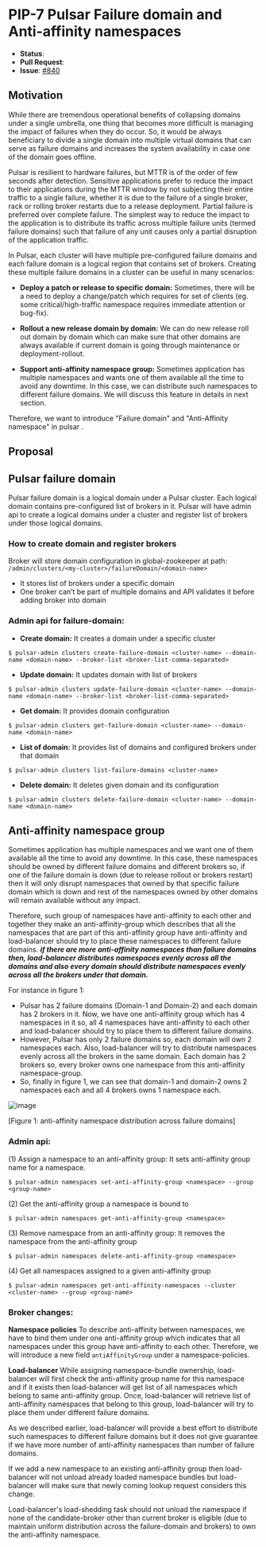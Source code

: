 # PIP-7 Pulsar Failure domain and Anti-affinity namespaces

 * **Status**: 
 * **Pull Request**: 
  * **Issue**: [#840](https://github.com/apache/incubator-pulsar/issues/840)

## Motivation

While there are tremendous operational benefits of collapsing domains under a single umbrella, one thing that becomes more difficult is managing the impact of failures when they do occur. So, it would be always beneficiary to divide a single domain into multiple virtual domains that can serve as failure domains and increases the system availability in case one of the domain goes offline.

Pulsar is resilient to hardware failures, but MTTR is of the order of few seconds  after detection. Sensitive applications prefer to reduce the impact to their applications during the MTTR window by not subjecting their entire traffic to a single failure, whether it is due to the failure of a single broker, rack or  rolling broker restarts due to a release deployment.  Partial failure is preferred over complete failure. The simplest way to  reduce the impact to the application is to distribute its traffic across multiple  failure units (termed failure domains) such that failure of  any unit causes only a partial disruption of the application traffic.

In Pulsar, each cluster will have multiple pre-configured failure domains and each failure domain is a logical region that contains set of brokers. Creating these multiple failure domains in a cluster can be useful in many scenarios:

- **Deploy a patch or release to specific domain:**
Sometimes, there will be a need to deploy a change/patch which requires for set of clients (eg. some critical/high-traffic namespace requires immediate attention or bug-fix).

- **Rollout a new release domain by domain:** 
We can do new release roll out domain by domain which can make sure that other domains are always available if current domain is going through maintenance or deployment-rollout.

- **Support anti-affinity namespace group:** 
Sometimes application has multiple namespaces and wants one of them available all the time to avoid any downtime. In this case, we can distribute such namespaces to different failure domains. We will discuss this feature in details in next section.

Therefore, we want to introduce "Failure domain" and "Anti-Affinity namespace" in pulsar .

## Proposal 

## Pulsar failure domain

Pulsar failure domain is a logical domain under a Pulsar cluster. Each logical domain contains pre-configured list of brokers in it. Pulsar will have admin api to create a logical domains under a cluster and register list of brokers under those logical domains.

### How to create domain and register brokers
Broker will store domain configuration in global-zookeeper at path: `/admin/clusters/<my-cluster>/failureDomain/<domain-name>`
- It stores list of brokers under a specific domain
- One broker can’t be part of multiple domains and API validates it before adding broker into domain

### Admin api for failure-domain:
- **Create domain:** 
It creates a domain under a specific cluster
```
$ pulsar-admin clusters create-failure-domain <cluster-name> --domain-name <domain-name> --broker-list <broker-list-comma-separated>
```
- **Update domain:** It updates domain with list of brokers
```
$ pulsar-admin clusters update-failure-domain <cluster-name> --domain-name <domain-name> --broker-list <broker-list-comma-separated>
```
- **Get domain:** It provides domain configuration
```
$ pulsar-admin clusters get-failure-domain <cluster-name> --domain-name <domain-name>
```
- **List of domain:** It provides list of domains and configured brokers under that domain
```
$ pulsar-admin clusters list-failure-domains <cluster-name>
```
- **Delete domain:** It deletes given domain and its configuration
```
$ pulsar-admin clusters delete-failure-domain <cluster-name> --domain-name <domain-name>
```

## Anti-affinity namespace group

Sometimes application has multiple namespaces and we want one of them available all the time to avoid any downtime. In this case, these namespaces should be owned by different failure domains and different brokers so, if one of the failure domain is down (due to release rollout or brokers restart) then it will only disrupt namespaces that owned by that specific failure domain which is down and rest of the namespaces owned by other domains will remain available without any impact.

Therefore, such group of namespaces have anti-affinity to each other and together they make an anti-affinity-group which describes that all the namespaces that are part of this anti-affinity group have anti-affinity and load-balancer should try to place these namespaces to different failure domains. _**if there are more anti-affinity namespaces than failure domains then, load-balancer distributes namespaces evenly across all the domains and also every domain should distribute namespaces evenly across all the brokers under that domain.**_

For instance in figure 1: 
- Pulsar has 2 failure domains (Domain-1 and Domain-2) and each domain has 2 brokers in it. Now, we have one anti-affinity group which has 4 namespaces in it so, all 4 namespaces have anti-affinity to each other and load-balancer should try to place them to different failure domains.
- However, Pulsar has only 2 failure domains so, each domain will own 2 namespaces each. Also, load-balancer will try to distribute namespaces evenly across all the brokers in the same domain. Each domain has 2 brokers so, every broker owns one namespace from this anti-affinity namespace-group.
- So, finally in figure 1, we can see that domain-1 and domain-2 owns 2 namespaces each and all 4 brokers owns 1 namespace each.

![image](https://user-images.githubusercontent.com/2898254/31748935-8c62baba-b42b-11e7-856e-e315fbe2b340.png)
           
[Figure 1: anti-affinity namespace distribution across failure domains]

### Admin api:
(1) Assign a namespace to an  anti-affinity group:  It sets anti-affinity group name for a namespace. 
```	
$ pulsar-admin namespaces set-anti-affinity-group <namespace> --group <group-name>
```

(2) Get the anti-affinity group a namespace is bound to
```	
$ pulsar-admin namespaces get-anti-affinity-group <namespace> 
```

(3) Remove namespace from an anti-affinity group: It removes the namespace from the anti-affinity group 
```	
$ pulsar-admin namespaces delete-anti-affinity-group <namespace> 
```

(4) Get all namespaces assigned to a given anti-affinity group
```	
$ pulsar-admin namespaces get-anti-affinity-namespaces --cluster <cluster-name> --group <group-name>
```


### Broker changes:

**Namespace policies**
To describe anti-affinity between namespaces, we have to bind them under one anti-affinity group which indicates that all namespaces under this group have anti-affinity to each other. Therefore, we will introduce a new field `antiAffinityGroup` under a  namespace-policies.

**Load-balancer**
While assigning namespace-bundle ownership, load-balancer will first check the anti-affinity group name for this namespace and if it exists then load-balancer will get list of all namespaces which belong to same anti-affinity group. Once, load-balancer will retrieve list of anti-affinity namespaces that belong to this group, load-balancer will try to place them under different failure domains. 

As we described earlier, load-balancer will provide a best effort to distribute such namespaces to different failure domains but it does not give guarantee if we have more number of anti-affinity namespaces than number of failure domains.

If we add a new namespace to an existing anti-affinity group then load-balancer will not unload already loaded namespace bundles but load-balancer will make sure that newly coming lookup request considers this change.

Load-balancer's load-shedding task should not unload the namespace if none of the candidate-broker other than current broker is eligible (due to maintain uniform distribution across the failure-domain and brokers) to own the anti-affinity namespace.
